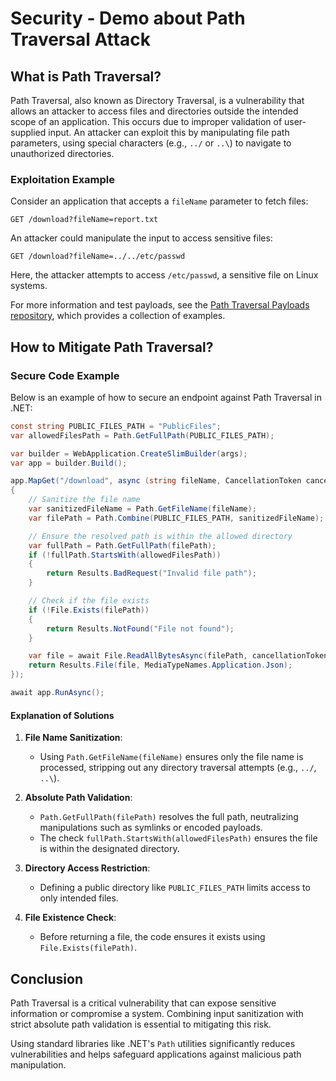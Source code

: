 # Security - Demo about Path Traversal Attack

## What is Path Traversal?

Path Traversal, also known as Directory Traversal, is a vulnerability that allows an attacker to access files and directories outside the intended scope of an application. This occurs due to improper validation of user-supplied input. An attacker can exploit this by manipulating file path parameters, using special characters (e.g., `../` or `..\`) to navigate to unauthorized directories.


### Exploitation Example

Consider an application that accepts a `fileName` parameter to fetch files:
```
GET /download?fileName=report.txt
```

An attacker could manipulate the input to access sensitive files:
```
GET /download?fileName=../../etc/passwd
```

Here, the attacker attempts to access `/etc/passwd`, a sensitive file on Linux systems.

For more information and test payloads, see the [Path Traversal Payloads repository](https://github.com/vulnerablesite/Path-transversal-payloads), which provides a collection of examples.


## How to Mitigate Path Traversal?

### Secure Code Example

Below is an example of how to secure an endpoint against Path Traversal in .NET:

```csharp
const string PUBLIC_FILES_PATH = "PublicFiles";
var allowedFilesPath = Path.GetFullPath(PUBLIC_FILES_PATH);

var builder = WebApplication.CreateSlimBuilder(args);
var app = builder.Build();

app.MapGet("/download", async (string fileName, CancellationToken cancellationToken) =>
{
    // Sanitize the file name
    var sanitizedFileName = Path.GetFileName(fileName);
    var filePath = Path.Combine(PUBLIC_FILES_PATH, sanitizedFileName);

    // Ensure the resolved path is within the allowed directory
    var fullPath = Path.GetFullPath(filePath);
    if (!fullPath.StartsWith(allowedFilesPath))
    {
        return Results.BadRequest("Invalid file path");
    }

    // Check if the file exists
    if (!File.Exists(filePath))
    {
        return Results.NotFound("File not found");
    }

    var file = await File.ReadAllBytesAsync(filePath, cancellationToken);
    return Results.File(file, MediaTypeNames.Application.Json);
});

await app.RunAsync();
```

#### Explanation of Solutions

1. **File Name Sanitization**:
   - Using `Path.GetFileName(fileName)` ensures only the file name is processed, stripping out any directory traversal attempts (e.g., `../`, `..\`).

2. **Absolute Path Validation**:
   - `Path.GetFullPath(filePath)` resolves the full path, neutralizing manipulations such as symlinks or encoded payloads.
   - The check `fullPath.StartsWith(allowedFilesPath)` ensures the file is within the designated directory.

3. **Directory Access Restriction**:
   - Defining a public directory like `PUBLIC_FILES_PATH` limits access to only intended files.

4. **File Existence Check**:
   - Before returning a file, the code ensures it exists using `File.Exists(filePath)`.


## Conclusion

Path Traversal is a critical vulnerability that can expose sensitive information or compromise a system. Combining input sanitization with strict absolute path validation is essential to mitigating this risk.

Using standard libraries like .NET's `Path` utilities significantly reduces vulnerabilities and helps safeguard applications against malicious path manipulation.
